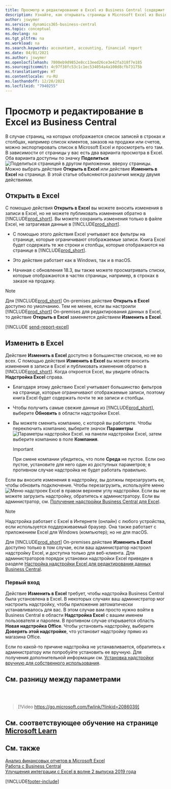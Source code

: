```yaml
---
title: Просмотр и редактирование в Excel из Business Central (содержит видео)
description: Узнайте, как открывать страницы в Microsoft Excel из Business Central для более тщательного анализа данных.
author: jswymer
ms.service: dynamics365-business-central
ms.topic: conceptual
ms.devlang: na
ms.tgt_pltfrm: na
ms.workload: na
ms.search.keywords: accountant, accounting, financial report
ms.date: 04/01/2021
ms.author: jswymer
ms.openlocfilehash: 7800eb9d9852e8cc13eed26ce3e42fa318f7e185
ms.sourcegitcommit: 4c97f38fc53c1c1ec534054a4a100d8cfb73175b
ms.translationtype: HT
ms.contentlocale: ru-RU
ms.lasthandoff: 12/20/2021
ms.locfileid: "7940255"
---
```

# <a name="viewing-and-editing-in-excel-from-business-central"></a>Просмотр и редактирование в Excel из Business Central

В случае страниц, на которых отображается список записей в строках и столбцах, например список клиентов, заказов на продажи или счетов, можно экспортировать список в Microsoft Excel и просмотреть его там. В зависимости от страницы у вас есть два варианта просмотра в Excel. Оба варианта доступны по значку **Поделиться** ![Поделиться страницей в другом приложении.](media/share-icon.png) вверху страницы. Можно выбрать действие **Открыть в Excel** или действие **Изменить в Excel** на странице. В этой статье объясняются различия между двумя действиями.

## <a name="open-in-excel"></a>Открыть в Excel

С помощью действия **Открыть в Excel** вы можете вносить изменения в записи в Excel, но не можете публиковать изменения обратно в [!INCLUDE[prod_short](includes/prod_short.md)]. Вы можете сохранить изменения только в файле Excel, не затрагивая данные в [!INCLUDE[prod_short](includes/prod_short.md)].

- С помощью этого действия Excel учитывает все фильтры на странице, которые ограничивают отображаемые записи. Книга Excel будет содержать те же строки и столбцы, которые отображаются на странице в [!INCLUDE[prod_short](includes/prod_short.md)].

- Это действие работает как в Windows, так и в macOS.

- Начиная с обновления 18.3, вы также можете просматривать списки, которые отображаются в частях страницы, например, в строках в заказе на продажу. 

> [!NOTE]
> Для [!INCLUDE[prod_short](includes/prod_short.md)] On-premises действие **Открыть в Excel** доступно по умолчанию. Тем не менее, если вы настроили [!INCLUDE[prod_short](includes/prod_short.md)] On-premises для редактирования данных в Excel, то действие **Открыть в Excel** заменяется действием **Изменить в Excel**.

[!INCLUDE [send-report-excel](includes/send-report-excel.md)]  

## <a name="edit-in-excel"></a>Изменить в Excel

Действие **Изменить в Excel** доступно в большинстве списков, но не во всех. С помощью действия **Изменить в Excel** вы можете вносить изменения в записи в Excel и публиковать изменения обратно в [!INCLUDE[prod_short](includes/prod_short.md)]. Когда откроется Excel, вы увидите область **Надстройка Excel** справа.

- Благодаря этому действию Excel учитывает большинство фильтров на странице, которые ограничивают отображаемые записи, поэтому книга Excel будет содержать почти те же записи и столбцы.

- Чтобы получить самые свежие данные из [!INCLUDE[prod_short](includes/prod_short.md)], выберите **Обновить** в области надстройки Excel.

- Вы можете сменить компанию, с которой вы работаете. Чтобы переключить компанию, выберите значок **Параметры** ![Параметры надстройки Excel.](media/cogwheel.png "Параметры надстроек Excel") на панели надстройки Excel, затем выберите компанию в поле **Компания**.  

    > [!IMPORTANT]
    > При смене компании убедитесь, что поле **Среда** не пустое. Если оно пустое, установите для него один из доступных параметров; в противном случае надстройка не будет работать правильно.  

Если вы вносите изменения в надстройку, вы должны перезагрузить ее, чтобы обновить подключение. Чтобы перезагрузить, используйте меню ![Меню надстроек Excel](media/excel-addin-menu.png "Меню надстроек Excel") в правом верхнем углу надстройки. Если вы не можете загрузить надстройку, обратитесь к администратору. Если вы администратор, см. [Получение надстройки Business Central для Excel](admin-deploy-excel-addin.md).

> [!NOTE]
> Надстройка работает с Excel в Интернете (онлайн) с любого устройства, если используется поддерживаемый браузер. Она также работает с приложением Excel для Windows (компьютер); но не для macOS.
>
> Для [!INCLUDE[prod_short](includes/prod_short.md)] On-premises действие **Изменить в Excel** доступно только в том случае, если ваш администратор настроил надстройку Excel, и доступна только для веб-клиента. Для администраторов порядок установки надстройки Excel приведен в разделе [Настройка надстройки Excel для редактирования данных Business Central](/dynamics365/business-central/dev-itpro/administration/configuring-excel-addin).


<!-- Note for later: here we're immediately jumping to pretty advanced topics like changing company or reloading the addin. Fine to keep them for now. In the future, we will first need to explain in more detail the actual functionality of the addin, primarily these sub-sections:

Refreshing record data in Excel
Editing and publishing back to Business Central
Creating new records from Excel
Crafting your own editable Excel.
Point (4) is where it gets interesting for changing/specifying company, environment and other connection settings-->

### <a name="first-time-sign-in"></a>Первый вход

Действие **Изменить в Excel** требует, чтобы надстройка Business Central была установлена в Excel. В некоторых случаях ваш администратор мог настроить надстройку, чтобы приложение автоматически устанавливалось для вас. В этом случае вам просто нужно войти в Business Central в области **Надстройка Excel** с вашим именем пользователя и паролем. В противном случае открывается область **Новая надстройка Office**. Чтобы установить надстройку, выберите **Доверять этой надстройке**, что установит надстройку прямо из магазина Office.

Если по какой-то причине надстройка не устанавливается, обратитесь к администратору или попробуйте установить ее вручную. Для получения дополнительной информации см. [Установка надстройки вручную для собственного использования](admin-deploy-excel-addin.md#install).

## <a name="see-the-differences-between-the-options"></a>См. разницу между параметрами
<br><br>  

> [!Video https://go.microsoft.com/fwlink/?linkid=2086039]

## <a name="see-related-training-at-microsoft-learn"></a>См. соответствующее обучение на странице [Microsoft Learn](/learn/modules/configure-powerbi-excel-dynamics-365-business-central/index)

## <a name="see-also"></a>См. также

[Анализ финансовых отчетов в Microsoft Excel](finance-analyze-excel.md)  
[Работа с Business Central](ui-work-product.md)  
[Улучшения интеграции с Excel в волне 2 выпуска 2019 года](/dynamics365-release-plan/2019wave2/dynamics365-business-central/enhancements-excel-integration)  


[!INCLUDE[footer-include](includes/footer-banner.md)]